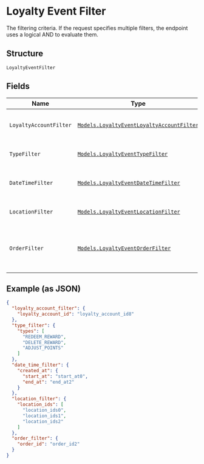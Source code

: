 
# Loyalty Event Filter

The filtering criteria. If the request specifies multiple filters,
the endpoint uses a logical AND to evaluate them.

## Structure

`LoyaltyEventFilter`

## Fields

| Name | Type | Tags | Description |
|  --- | --- | --- | --- |
| `LoyaltyAccountFilter` | [`Models.LoyaltyEventLoyaltyAccountFilter`](/doc/models/loyalty-event-loyalty-account-filter.md) | Optional | Filter events by loyalty account. |
| `TypeFilter` | [`Models.LoyaltyEventTypeFilter`](/doc/models/loyalty-event-type-filter.md) | Optional | Filter events by event type. |
| `DateTimeFilter` | [`Models.LoyaltyEventDateTimeFilter`](/doc/models/loyalty-event-date-time-filter.md) | Optional | Filter events by date time range. |
| `LocationFilter` | [`Models.LoyaltyEventLocationFilter`](/doc/models/loyalty-event-location-filter.md) | Optional | Filter events by location. |
| `OrderFilter` | [`Models.LoyaltyEventOrderFilter`](/doc/models/loyalty-event-order-filter.md) | Optional | Filter events by the order associated with the event. |

## Example (as JSON)

```json
{
  "loyalty_account_filter": {
    "loyalty_account_id": "loyalty_account_id8"
  },
  "type_filter": {
    "types": [
      "REDEEM_REWARD",
      "DELETE_REWARD",
      "ADJUST_POINTS"
    ]
  },
  "date_time_filter": {
    "created_at": {
      "start_at": "start_at0",
      "end_at": "end_at2"
    }
  },
  "location_filter": {
    "location_ids": [
      "location_ids0",
      "location_ids1",
      "location_ids2"
    ]
  },
  "order_filter": {
    "order_id": "order_id2"
  }
}
```

